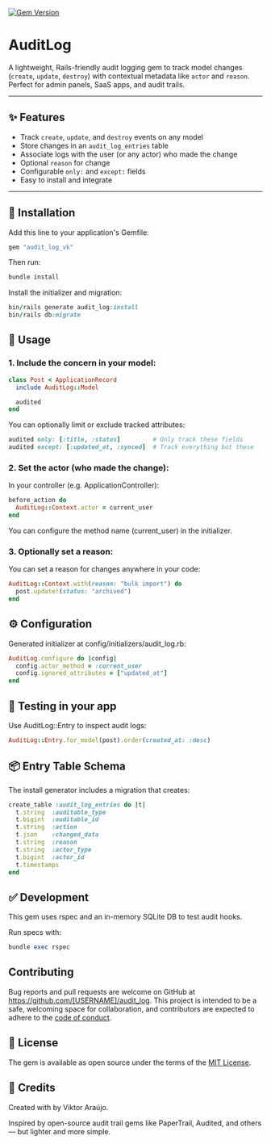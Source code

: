 [![Gem Version](https://badge.fury.io/rb/audit_log.svg)](https://badge.fury.io/rb/audit_log)

# AuditLog

A lightweight, Rails-friendly audit logging gem to track model changes (`create`, `update`, `destroy`) with contextual metadata like `actor` and `reason`. Perfect for admin panels, SaaS apps, and audit trails.

---

## ✨ Features

- Track `create`, `update`, and `destroy` events on any model  
- Store changes in an `audit_log_entries` table  
- Associate logs with the user (or any actor) who made the change  
- Optional `reason` for change  
- Configurable `only:` and `except:` fields  
- Easy to install and integrate

---

## 🔧 Installation

Add this line to your application's Gemfile:

```ruby
gem "audit_log_vk"
```
Then run:
```ruby
bundle install
```
Install the initializer and migration:
```ruby
bin/rails generate audit_log:install
bin/rails db:migrate
```

## 🚀 Usage

### 1. Include the concern in your model:

```ruby
class Post < ApplicationRecord
  include AuditLog::Model

  audited
end
```
You can optionally limit or exclude tracked attributes:
```ruby
audited only: [:title, :status]         # Only track these fields
audited except: [:updated_at, :synced]  # Track everything but these
```

### 2. Set the actor (who made the change):
In your controller (e.g. ApplicationController):
```ruby
before_action do
  AuditLog::Context.actor = current_user
end
```
You can configure the method name (current_user) in the initializer.

### 3. Optionally set a reason:
You can set a reason for changes anywhere in your code:
```ruby
AuditLog::Context.with(reason: "bulk import") do
  post.update!(status: "archived")
end
```

## ⚙️ Configuration
Generated initializer at config/initializers/audit_log.rb:
```ruby
AuditLog.configure do |config|
  config.actor_method = :current_user
  config.ignored_attributes = ["updated_at"]
end
```

## 🧪 Testing in your app
Use AuditLog::Entry to inspect audit logs:
```ruby
AuditLog::Entry.for_model(post).order(created_at: :desc)
```

## 📦 Entry Table Schema
The install generator includes a migration that creates:
```ruby
create_table :audit_log_entries do |t|
  t.string  :auditable_type
  t.bigint  :auditable_id
  t.string  :action
  t.json    :changed_data
  t.string  :reason
  t.string  :actor_type
  t.bigint  :actor_id
  t.timestamps
end
```

## ✅ Development
This gem uses rspec and an in-memory SQLite DB to test audit hooks.

Run specs with:
```ruby
bundle exec rspec
```


## Contributing

Bug reports and pull requests are welcome on GitHub at https://github.com/[USERNAME]/audit_log. This project is intended to be a safe, welcoming space for collaboration, and contributors are expected to adhere to the [code of conduct](https://github.com/[USERNAME]/audit_log/blob/master/CODE_OF_CONDUCT.md).

## 📄 License

The gem is available as open source under the terms of the [MIT License](https://opensource.org/licenses/MIT).

## 🙌 Credits

Created with by Viktor Araújo.

Inspired by open-source audit trail gems like PaperTrail, Audited, and others — but lighter and more simple.
